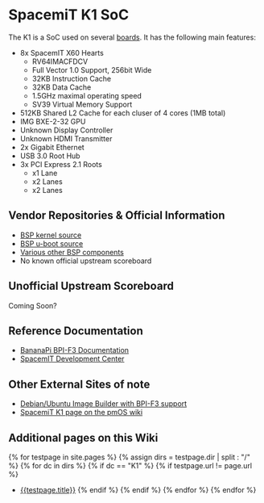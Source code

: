 # SpacemiT K1 SoC

The K1 is a SoC used on several [boards](/wiki/hardware/K1/boards.html). It has the following main features:

- 8x SpacemIT X60 Hearts
  - RV64IMACFDCV
  - Full Vector 1.0 Support, 256bit Wide
  - 32KB Instruction Cache
  - 32KB Data Cache
  - 1.5GHz maximal operating speed
  - SV39 Virtual Memory Support
- 512KB Shared L2 Cache for each cluser of 4 cores (1MB total)
- IMG BXE-2-32 GPU
- Unknown Display Controller
- Unknown HDMI Transmitter
- 2x Gigabit Ethernet
- USB 3.0 Root Hub
- 3x PCI Express 2.1 Roots
  - x1 Lane
  - x2 Lanes
  - x2 Lanes

## Vendor Repositories & Official Information

- [BSP kernel source](https://gitee.com/bianbu-linux/linux-6.1)
- [BSP u-boot source](https://gitee.com/bianbu-linux/uboot-2022.10)
- [Various other BSP components](https://gitee.com/organizations/bianbu-linux/projects)
- No known official upstream scoreboard

## Unofficial Upstream Scoreboard

Coming Soon?

## Reference Documentation

- [BananaPi BPI-F3 Documentation](https://docs.banana-pi.org/en/BPI-F3/BananaPi_BPI-F3)
- [SpacemIT Development Center](https://developer.spacemit.com/)

## Other External Sites of note

- [Debian/Ubuntu Image Builder with BPI-F3 support](https://github.com/pyavitz/debian-image-builder)
- [SpacemiT K1 page on the pmOS wiki](https://wiki.postmarketos.org/wiki/SpacemiT_Key_Stone_K1)

## Additional pages on this Wiki

{% for testpage in site.pages %}
{% assign dirs = testpage.dir | split : "/"  %}
{% for dc in dirs %}
{% if dc == "K1" %}
{% if testpage.url != page.url %}
* [{{testpage.title}}]({{testpage.url}})
{% endif %}
{% endif %}
{% endfor %}
{% endfor %}
